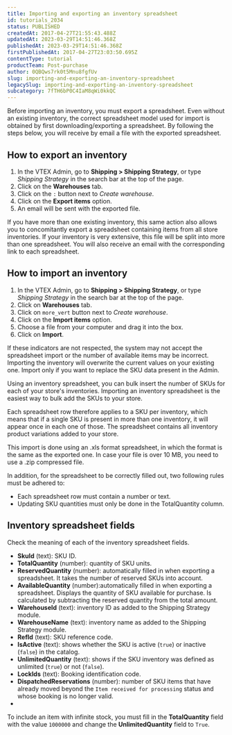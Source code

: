 ```yaml
---
title: Importing and exporting an inventory spreadsheet
id: tutorials_2034
status: PUBLISHED
createdAt: 2017-04-27T21:55:43.488Z
updatedAt: 2023-03-29T14:51:46.368Z
publishedAt: 2023-03-29T14:51:46.368Z
firstPublishedAt: 2017-04-27T23:03:50.695Z
contentType: tutorial
productTeam: Post-purchase
author: 0QBQws7rk0t5Mnu8fgfUv
slug: importing-and-exporting-an-inventory-spreadsheet
legacySlug: importing-and-exporting-an-inventory-spreadsheet
subcategory: 7fTH6bP0C4IaM8qWi0kkQC
---
```


Before importing an inventory, you must export a spreadsheet. Even without an existing inventory, the correct spreadsheet model used for import is obtained by first downloading/exporting a spreadsheet. By following the steps below, you will receive by email a file with the exported spreadsheet.  

## How to export an inventory

1. In the VTEX Admin, go to **Shipping > Shipping Strategy**, or type *Shipping Strategy* in the search bar at the top of the page.  
3. Click on the **Warehouses** tab.  
4. Click on the `:` button next to *Create warehouse*.  
5. Click on the **Export items** option.  
6. An email will be sent with the exported file.   

If you have more than one existing inventory, this same action also allows you to concomitantly export a spreadsheet containing items from all store inventories. If your inventory is very extensive, this file will be split into more than one spreadsheet. You will also receive an email with the corresponding link to each spreadsheet.   

## How to import an inventory

1. In the VTEX Admin, go to **Shipping > Shipping Strategy**, or type *Shipping Strategy* in the search bar at the top of the page.    
2. Click on **Warehouses** tab.  
3. Click on `more_vert` button next to *Create warehouse*.  
4. Click on the **Import items** option.  
5. Choose a file from your computer and drag it into the box.  
6. Click on **Import**. 

<div class=”alert alert-warning”>
If these indicators are not respected, the system may not accept the spreadsheet import or the number of available items may be incorrect.
Importing the inventory will overwrite the current values on your existing one. Import only if you want to replace the SKU data present in the Admin.
</div>

Using an inventory spreadsheet, you can bulk insert the number of SKUs for each of your store's inventories. Importing an inventory spreadsheet is the easiest way to bulk add the SKUs to your store.   

Each spreadsheet row therefore applies to a SKU per inventory, which means that if a single SKU is present in more than one inventory, it will appear once in each one of those. The spreadsheet contains all inventory product variations added to your store.    

This import is done using an .xls format spreadsheet, in which the format is the same as the exported one. In case your file is over 10 MB, you need to use a .zip compressed file. 

In addition, for the spreadsheet to be correctly filled out, two following rules must be adhered to:  

- Each spreadsheet row must contain a number or text.  
- Updating SKU quantities must only be done in the TotalQuantity column.  

## Inventory spreadsheet fields  

Check the meaning of each of the inventory spreadsheet fields.

- **SkuId** (text): SKU ID.  
- **TotalQuantity** (number): quantity of SKU units.  
- **ReservedQuantity** (number): automatically filled in when exporting a spreadsheet. It takes the number of reserved SKUs into account.   
- **AvailableQuantity** (number):automatically filled in when exporting a spreadsheet. Displays the quantity of SKU available for purchase. Is calculated by subtracting the reserved quantity from the total amount.  
- **WarehouseId** (text): inventory ID as added to the Shipping Strategy module.  
- **WarehouseName** (text): inventory name as added to the Shipping Strategy module.   
- **RefId** (text): SKU reference code.  
- **IsActive** (text): shows whether the SKU is active (`true`) or inactive (`false`) in the catalog.  
- **UnlimitedQuantity** (text): shows if the SKU inventory was defined as unlimited (`true`) or not (`false`).  
- **LockIds** (text): Booking identification code.  
- **DispatchedReservations** (number): number of SKU items that have already moved beyond the `Item received for processing` status and whose booking is no longer valid. 
- 
<div class = "alert alert-info">
  To include an item with infinite stock, you must fill in the <b>TotalQuantity</b> field with the value <code>1000000</code> and change the <b>UnlimitedQuantity</b> field to <code>True</code>.
</div>
